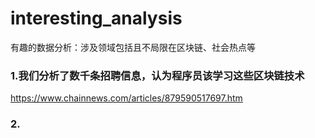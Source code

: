 # interesting_analysis

有趣的数据分析：涉及领域包括且不局限在区块链、社会热点等

### 1.我们分析了数千条招聘信息，认为程序员该学习这些区块链技术
https://www.chainnews.com/articles/879590517697.htm

### 2.



